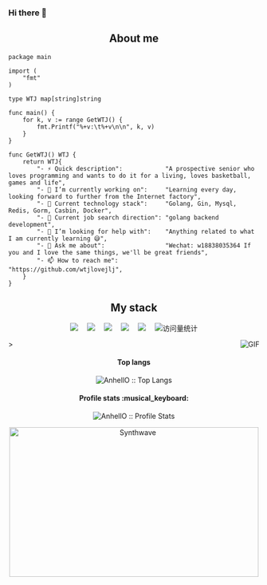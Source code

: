 ### Hi there 👋

<h2 align="center">About me</h2>

```golang
package main

import (
	"fmt"
)

type WTJ map[string]string

func main() {
	for k, v := range GetWTJ() {
		fmt.Printf("%+v:\t%+v\n\n", k, v)
	}
}

func GetWTJ() WTJ {
	return WTJ{
		"- ⚡ Quick description":            "A prospective senior who loves programming and wants to do it for a living, loves basketball, games and life",
		"- 🔭 I’m currently working on":     "Learning every day, looking forward to further from the Internet factory",
		"- 🌱 Current technology stack":     "Golang, Gin, Mysql, Redis, Gorm, Casbin, Docker",
		"- 👯 Current job search direction": "golang backend development",
		"- 🤔 I’m looking for help with":    "Anything related to what I am currently learning 😅",
		"- 💬 Ask me about":                 "Wechat: w18838035364 If you and I love the same things, we'll be great friends",
		"- 📫 How to reach me":              "https://github.com/wtjlovejlj",
	}
}
```

<h2 align="center">My stack</h2>

  <div align="center">
    <a href="https://blog.csdn.net/m0_52973251?spm=1000.2115.3001.5343"><img src="https://img.shields.io/badge/Website-博客-blue" /></a>&emsp;
    <a href="https://blog.csdn.net/m0_52973251?spm=1000.2115.3001.5343"><img src="https://img.shields.io/badge/WeChat-微信-07c160" /></a>&emsp;
    <a href="https://space.bilibili.com/692649125?spm_id_from=333.1007.0.0"><img src="https://img.shields.io/badge/Bilibili-B站-ff69b4" /></a>&emsp;
    <a href="https://blog.csdn.net/m0_52973251?spm=1000.2115.3001.5343"><img src="https://img.shields.io/badge/CSDN-论坛-c32136" /></a>&emsp;
    <a href="https://blog.csdn.net/m0_52973251?spm=1000.2115.3001.5343"><img src="https://img.shields.io/badge/Zhihu-知乎-blue" /></a>&emsp;
    <!-- visitor statistics logo 访客数统计徽标 -->
    <img src="https://komarev.com/ghpvc/?username=wtjlovejlj&label=Views&color=0e75b6&style=flat" alt="访问量统计" />
  </div>

<img align="right" alt="GIF" src="https://img.zcool.cn/community/017ed260b7772f11013f47203e8b52.jpg?x-oss-process=image/auto-orient,1/resize,m_lfit,w_1280,limit_1/sharpen,100/quality,q_100/format,webp" />>

<h4 align="center">Top langs</h4>

<p align="center"><img src="https://github-readme-stats.vercel.app/api/top-langs/?username=wtjlovejlj&langs_count=10&theme=tokyonight&layout=compact" alt="AnhellO :: Top Langs" /></p>

<h4 align="center">Profile stats :musical_keyboard:</h4>

<p align="center"><img src="https://github-readme-stats.vercel.app/api?username=wtjlovejlj&show_icons=true&theme=synthwave" alt="AnhellO :: Profile Stats" /></p>

<p align="center"><img src="https://thumbs.gfycat.com/GoodnaturedFondGaur-size_restricted.gif" alt="Synthwave" height="300" width="500"></p>

